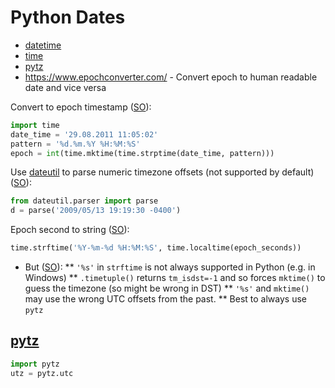 # Python Dates

* [datetime](https://docs.python.org/2/library/datetime.html)
* [time](https://docs.python.org/2/library/time.html)
* [pytz](https://pypi.python.org/pypi/pytz/)
* <https://www.epochconverter.com/> - Convert epoch to human readable date and vice versa

Convert to epoch timestamp ([SO](https://stackoverflow.com/a/7241238/125246)):

```python
import time
date_time = '29.08.2011 11:05:02'
pattern = '%d.%m.%Y %H:%M:%S'
epoch = int(time.mktime(time.strptime(date_time, pattern)))
```

Use [dateutil](https://dateutil.readthedocs.io/en/stable/index.html) to parse numeric timezone offsets (not supported by default) ([SO](https://stackoverflow.com/questions/1101508/how-to-parse-dates-with-0400-timezone-string-in-python)):

```python
from dateutil.parser import parse
d = parse('2009/05/13 19:19:30 -0400')
```

Epoch second to string ([SO](https://stackoverflow.com/a/12400584/125246)):

```python
time.strftime('%Y-%m-%d %H:%M:%S', time.localtime(epoch_seconds))
```


* But ([SO](https://stackoverflow.com/a/6999787/125246)):
** `'%s'` in `strftime` is not always supported in Python (e.g. in Windows)
** `.timetuple()` returns `tm_isdst=-1` and so forces `mktime()` to guess the timezone (so might be wrong in DST)
** `'%s'` and `mktime()` may use the wrong UTC offsets from the past.
** Best to always use `pytz`

## [pytz](https://pypi.python.org/pypi/pytz/)

```python
import pytz
utz = pytz.utc
```